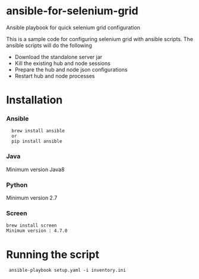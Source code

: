 # ansible-for-selenium-grid
Ansible playbook for quick selenium grid configuration

This is a sample code for configuring selenium grid with ansible scripts.
The ansible scripts will do the following
- Download the standalone server jar 
- Kill the existing hub and node sessions
- Prepare the hub and node json configurations
- Restart hub and node processes

# Installation
### Ansible
      brew install ansible 
      or
      pip install ansible
### Java
Minimum version Java8
### Python
Minimum version 2.7
### Screen
    brew install screen
    Minimum version : 4.7.0
  
# Running the script
     ansible-playbook setup.yaml -i inventory.ini
